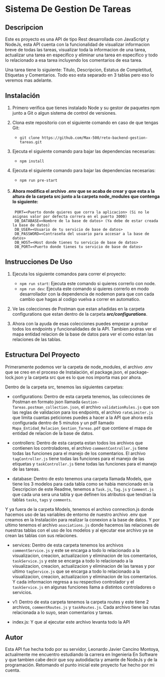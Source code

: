 
# Sistema De Gestion De Tareas

## Descripcion
Este es proyecto es una API de tipo Rest desarrollada con JavaScript y NodeJs,
esta API cuenta con la funcionalidad de visualizar informacion breve de todas las tareas, visualizar toda la informacion de una tarea, actualizar una tarea en especifico y eliminar una tarea en especifico y todo lo relacionado a esa tarea incluyendo los comentarios de esa tarea.

Una tarea tiene lo siguiente: Titulo, Descripcion, Estatus de Completitud, Etiquetas y Comentarios. Todo eso esta separado en 3 tablas pero eso lo veremos mas adelante.

## Instalación
1. Primero verifica que tienes instalado Node y su gestor de paquetes npm junto a Git o algun sistema de control de versiones.

2. Clona este repositorio con el siguiente comando en caso de que tengas Git:
    - `git clone https://github.com/Max-500/reto-backend-gestion-tareas.git`

3. Ejecuta el siguiente comando para bajar las dependencias necesarias:
    - `npm install`

4. Ejecuta el siguiente comando para bajar las dependencias necesarias:
    - `npm run pre-start`

5. #### Ahora modifica el archivo .env que se acaba de crear y que esta a la altura de la carpeta src junto a la carpeta node_modules que contenga lo siguiente:

        PORT=<Puerto donde quieres que corra la aplicacion> (Si no le asignas valor por defecta correra en el puerto 3000) 
        DB_DATABASE=<Nombre de la base de datos> (Ya debe de estar creada la base de datos)
        DB_USER=<Usuario de tu servicio de base de datos>
        DB_PASSWORD=<Contraseña del usuario para accesar a la base de datos>
        DB_HOST=<Host donde tienes tu servicio de base de datos>
        DB_PORT=<Puerto donde tienes tu servicio de base de datos>

## Instrucciones De Uso

1. Ejecuta los siguiente comandos para correr el proyecto:
    - `npm run start`: Ejecuta este comando si quieres correrlo con node.
    - `npm run dev`: Ejecuta este comando si quieres correrlo en modo desarrollador con la dependencia de nodemon para que con cada cambio que hagas al codigo vuelva a correr en automatico.

2. Ve las colecciones de Postman que estan añadidas en la carpeta configurations que estan dentro de la carpeta ***src/configurations***.

3. Ahora con la ayuda de esas colecciones puedes empezar a probar todos los endpoints y funcionalidades de la API. Tambien podras ver el mapa entidad relacion de la base de datos para ver el como estan las relaciones de las tablas.

## Estructura Del Proyecto
Primeramente podemos ver la carpeta de node_modules, el archivo .env que se creo en el proceso de Instalación, el package.json, el package-lock.json y la carpeta src que es lo que nos importa mas por ahora.

Dentro de la carpeta src, tenemos las siguientes carpetas:

- configurations: Dentro de esta carpeta tenemos, las colecciones de Postman en formato json llamada `Gestion-Tareas.postman_collection.json`, el archivo `validationRules.js` que son las reglas de validacion para los endpoints, el archivo `rateLimiter.js` que limita cuantas peticiones puedes a hacer a la API que ahora esta configurada dentro de 5 minutos y un pdf llamado `Mapa_Entidad_Relacion_Gestion_Tareas.pdf` que contiene el mapa de entidad de relacion de la base de datos.

- controllers: Dentro de esta carpeta estan todos los archivos que contienen los controladores, el archivo `commentController.js` tiene todas las funciones para el manejo de los comentarios. El archivo `tagController.js` tiene todas las funciones para el manejo de las etiquetas y `taskController.js` tiene todas las funciones para el manejo de las tareas.

- database: Dentro de esto tenemos una carpeta llamada Models, que tiene los 3 modelos para cada tabla como se habia mencionado en la Descripcion de este Readme, tenemos a `Task.js`, `Tag.js` y `Comment.js` que cada una sera una tabla y que definen los atributos que tendran la tablas `tasks`, `tags` y `comments`.

Y ya fuera de la carpeta Models, tenemos el archivo connection.js donde hacemos uso de las variables de entorno de nuestro archivo .env que creamos en la Instalación para realizar la conexion a la base de datos. Y por ultimo tenemos el archivo `asociations.js` donde hacemos las relaciones de nuestras tablas con el uso de los modelos y al ejecutar ese archivo ya se crean las tablas con sus relaciones.

- services: Dentro de esta carpeta tenemos los archivos `commentService.js` y este se encarga a todo lo relacionado a la visualizacion, creacion, actualizacion y eliminacion de los comentarios, `taskService.js` y este se encarga a todo lo relacionado a la visualizacion, creacion, actualizacion y eliminacion de las tareas y por ultimo `tagService.js` que se encarga a todo lo relacionado a la visualizacion, creacion, actualizacion y eliminacion de los comentarios. Y cada informacion regresa a su respectivo controlador y el `taskService.js` en algunas funciones llama a distintos controladores o servicios.

- v1: Dentro de esta carpeta tenemos la carpeta routes y este tiene 2 archivos, `commentRoutes.js` y `taskRoutes.js`. Cada archivo tiene las rutas relacionada a lo suyo, sean comentarios y tareas. 

- index.js: Y que al ejecutar este archivo levanta todo la API

## Autor
Esta API fue hecha todo por su servidor, Leonardo Javier Cancino Montoya, actualmente me encuentro estudiando la carrera en Ingenieria En Software y que tambien cabe decir que soy autodidacta y amante de NodeJs y de la programación. Retomando el punto inicial este proyecto fue hecho por mi cuenta.